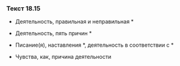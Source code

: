 ### Текст 18.15

- Деятельность, правильная и неправильная *

- Деятельность, пять причин *

- Писание(я), наставления *, деятельность в соответствии с *

- Чувства, как, причина деятельности
	
